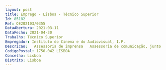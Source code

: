 ```yaml
--- 
layout: post
title: Emprego - Lisboa - Técnico Superior
Id: 85182
Ref: OE202103/0355
DataAbertura: 2021-03-11
DataFecho: 2021-04-30
Trabalho: Técnico Superior
Empregador: Instituto do Cinema e do Audiovisual, I.P.
Descricao:   Assessoria de imprensa   Assessoria de comunicação, junto do Conselho Diretivo   Gestão de Redes Sociais   Gestão de informação no sítio do Instituto   Edição de publicações.
CodigoPostal: 1750-042 LISBOA
Concelho: Lisboa
Distrito: Lisboa
--- 
```


